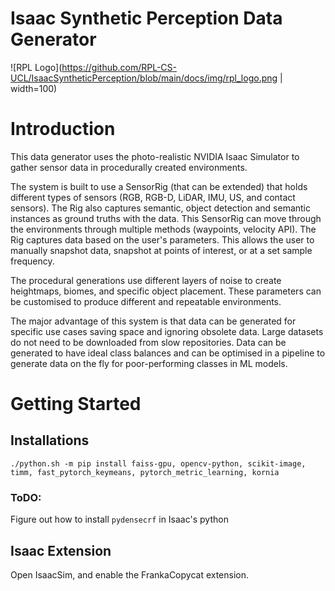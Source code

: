# Isaac Synthetic Perception Data Generator
![RPL Logo](https://github.com/RPL-CS-UCL/IsaacSyntheticPerception/blob/main/docs/img/rpl_logo.png | width=100)


# Introduction
This data generator uses the photo-realistic NVIDIA Isaac Simulator to gather sensor data in procedurally created environments.

The system is built to use a SensorRig (that can be extended) that holds different types of sensors (RGB, RGB-D, LiDAR, IMU, US, and contact sensors). The Rig also captures semantic, object detection and semantic instances as ground truths with the data. This SensorRig can move through the environments through multiple methods (waypoints, velocity API). The Rig captures data based on the user's parameters. This allows the user to manually snapshot data, snapshot at points of interest, or at a set sample frequency.

The procedural generations use different layers of noise to create heightmaps, biomes, and specific object placement. These parameters can be customised to produce different and repeatable environments.

The major advantage of this system is that data can be generated for specific use cases saving space and ignoring obsolete data. Large datasets do not need to be downloaded from slow repositories. Data can be generated to have ideal class balances and can be optimised in a pipeline to generate data on the fly for poor-performing classes in ML models.

# Getting Started

## Installations

```
./python.sh -m pip install faiss-gpu, opencv-python, scikit-image, timm, fast_pytorch_keymeans, pytorch_metric_learning, kornia
```

### ToDO:

Figure out how to install `pydensecrf` in Isaac's python

## Isaac Extension

Open IsaacSim, and enable the FrankaCopycat extension.

##
